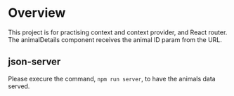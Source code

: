 # Overview

This project is for practising context and context provider, and React router.
The animalDetails component receives the animal ID param from the URL.

## json-server

Please execure the command, `npm run server`, to have the animals data served.
